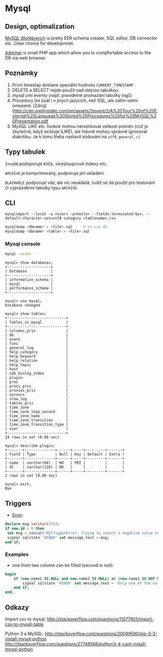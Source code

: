 
Mysql
=====


Design, optimalization
----------------------

[MySQL Workbrench](http://www.mysql.com/products/workbench) is pretty EER schema creater, SQL editor, DB connector etc. Clear choice for developmnet.

[Adminer](http://www.adminer.org) is small PHP app which allow you to compfortable access to the DB via web browser.


Poznámky
--------

1. První timestap dostane speciální hodnotu `CURRENT_TIMESTAMP` .
1. DELETE a SELECT nejde použít nad stejnou tabulkou.
1. mysql umí eventy (např. pravidelné promazání tabulky logů)
1. Procedury lze psát i v jiných jazycích, než SQL, ale zatím velmi omezeně. [Zdroj](http://cdn.oreillystatic.com/en/assets/1/event/2/A%20Tour%20of%20External%20Language%20Stored%20Procedures%20for%20MySQL%20Presentation.pdf
1. MySQL LIKE etc. funkce mohou nerozlišovat velikost písměn (což je zbytečné, když existuje ILIKE), ale hlavně mohou správně ignorovat diakritiku. Je k tomu třeba nastavit kódování na `utf8_general_ci`


Typy tabulek
------------

`InnoDB` podoporuje klíče, vícesloupcové indexy etc.

`ARCHIVE` je komprimovaný, podporuje jen vkládání.

`BLACKHOLE` podporuje vše, ale nic neukládá, tudíž se dá použít pro testování či vyprázděnní tabulky typu `ARCHIVE`.


CLI
---

`mysqlimport --local -u <user> -p<heslo> --fields-terminated-by=, --default-character-set=utf8 category <tablename>.csv`

```bash
mysqldump <dbname> > <file>.sql     # no use db
mysqldump <dbname> <table> > <file>.sql
```

### Mysql console

```bash
mysql -uroot
```

```mysql
mysql> show databases;
+--------------------+
| Database           |
+--------------------+
| information_schema |
| mysql              |
| performance_schema |
+--------------------+

mysql> use mysql;
Database changed

mysql> show tables;
+---------------------------+
| Tables_in_mysql           |
+---------------------------+
| columns_priv              |
| db                        |
| event                     |
| func                      |
| general_log               |
| help_category             |
| help_keyword              |
| help_relation             |
| help_topic                |
| host                      |
| ndb_binlog_index          |
| plugin                    |
| proc                      |
| procs_priv                |
| proxies_priv              |
| servers                   |
| slow_log                  |
| tables_priv               |
| time_zone                 |
| time_zone_leap_second     |
| time_zone_name            |
| time_zone_transition      |
| time_zone_transition_type |
| user                      |
+---------------------------+
24 rows in set (0.00 sec)

mysql> describe plugin;
+-------+--------------+------+-----+---------+-------+
| Field | Type         | Null | Key | Default | Extra |
+-------+--------------+------+-----+---------+-------+
| name  | varchar(64)  | NO   | PRI |         |       |
| dl    | varchar(128) | NO   |     |         |       |
+-------+--------------+------+-----+---------+-------+
2 rows in set (0.00 sec)

mysql> exit;
Bye
```


Triggers
--------

* [Error](http://stackoverflow.com/questions/24/throw-an-error-in-a-mysql-trigger):

```sql
declare msg varchar(255);
if new.id < 0 then
 set msg = concat('MyTriggerError: Trying to insert a negative value in trigger_test: ', cast(new.id as char));
 signal sqlstate '45000' set message_text = msg;
end if;
```

### Examples

* one from two column can be filled (second is null):
```sql
begin
	if (new.name1 IS NULL and new.name2 IS NULL) or (new.name1 IS NOT NULL and new.name2 IS NOT NULL) then
		signal sqlstate '45000' set message_text = 'Only one of the columns (`name1`, `name2`) can be filled.';
	end if;
end;
```


Odkazy
------

Import csv to mysql:
http://stackoverflow.com/questions/11077801/import-csv-to-mysql-table

Python 3 a MySQL:
http://stackoverflow.com/questions/20049590/pip-3-3-install-mysql-python
http://stackoverflow.com/questions/27748556/python3-4-cant-install-mysql-python
